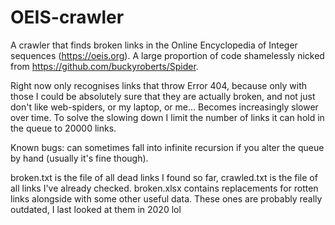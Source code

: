 # OEIS-crawler
A crawler that finds broken links in the Online Encyclopedia of Integer sequences (https://oeis.org). A large proportion of code shamelessly nicked from https://github.com/buckyroberts/Spider.

Right now only recognises links that throw Error 404, because only with those I could be absolutely sure that they are actually broken, and not just don't like web-spiders, or my laptop, or me...
Becomes increasingly slower over time. 
To solve the slowing down I limit the number of links it can hold in the queue to 20000 links.

Known bugs: can sometimes fall into infinite recursion if you alter the queue by hand (usually it's fine though).

broken.txt is the file of all dead links I found so far, crawled.txt is the file of all links I've already checked.
broken.xlsx contains replacements for rotten links alongside with some other useful data.
These ones are probably really outdated, I last looked at them in 2020 lol
